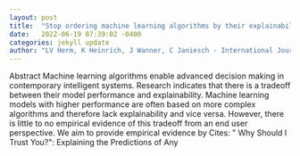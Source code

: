 ```yaml
---
layout: post
title:  "Stop ordering machine learning algorithms by their explainability! A user-centered investigation of performance and explainability"
date:   2022-06-19 07:39:02 -0400
categories: jekyll update
author: "LV Herm, K Heinrich, J Wanner, C Janiesch - International Journal of Information , 2022"
---
```

Abstract Machine learning algorithms enable advanced decision making in contemporary intelligent systems. Research indicates that there is a tradeoff between their model performance and explainability. Machine learning models with higher performance are often based on more complex algorithms and therefore lack explainability and vice versa. However, there is little to no empirical evidence of this tradeoff from an end user perspective. We aim to provide empirical evidence by  Cites: " Why Should I Trust You?": Explaining the Predictions of Any
